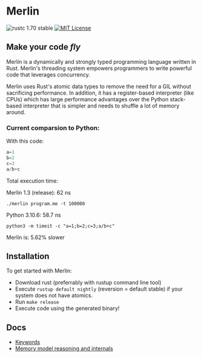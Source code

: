 # Merlin

![rustc 1.70 stable](https://img.shields.io/badge/rustc-1.70.0-brightgreen)
[![MIT License](https://img.shields.io/badge/License-MIT-informational)](LICENSE)

<h2><strong>Make your code <i>fly</i></strong></h2>

Merlin is a dynamically and strongly typed programming language written in Rust. Merlin's threading system empowers programmers to write powerful code that leverages concurrency.

Merlin uses Rust's atomic data types to remove the need for a GIL without sacrificing performance.
In addition, it has a register-based interpreter (like CPUs) which has large performance advantages over the Python stack-based interpreter that is simpler and needs to shuffle a lot of memory around.

### Current comparsion to Python:

With this code:
```Python
a=1
b=2
c=3
a/b+c
```
Total execution time:

Merlin 1.3 (release): 62 ns

`./merlin program.me -t 100000`

Python 3.10.6: 58.7 ns 

`python3 -m timeit -c "a=1;b=2;c=3;a/b+c"`

Merlin is: 5.62% slower

## Installation
To get started with Merlin:
- Download rust (preferrably with rustup command line tool)
- Execute `rustup default nightly` (reversion = default stable) if your system does not have atomics.
- Run `make release`
- Execute code using the generated binary!

## Docs
- [Keywords](docs/keywords.md)
- [Memory model reasoning and internals](docs/memory_model.md)